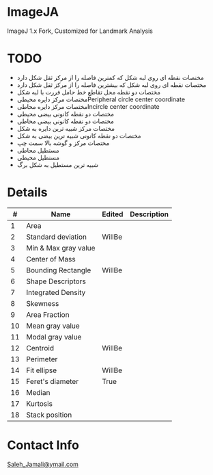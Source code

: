 # ImageJA
ImageJ 1.x Fork, Customized for Landmark Analysis 

# TODO
* مختصات نقطه ای روی لبه شکل که کمترین فاصله را از مرکز ثقل شکل دارد
* مختصات نقطه ای روی لبه شکل که بیشترین فاصله را از مرکز ثقل شکل دارد
* مختصات دو نقطه محل تقاطع خط حامل فررت با لبه شکل
* مختصات مرکز دایره محیطیPeripheral circle center coordinate
* مختصات مرکز دایره محاطیIncircle center coordinate
* مختصات دو نقطه کانونی بیضی محیطی
* مختصات دو نقطه کانونی بیضی محاطی
* مختصات مرکز شبیه ترین دایره به شکل
* مختصات دو نقطه کانونی شبیه ترین بیضی به شکل
* مختصات مرکز و گوشه بالا سمت چپ
* مستطیل محاطی
* مستطیل محیطی
* شبیه ترین مستطیل به شکل برگ

# Details

| #  | Name  | Edited | Description |
| --- | ------------- | ---- | ------------- |
| 1 | Area |  |  |
| 2 | Standard deviation | WillBe |  |
| 3 | Min & Max gray value |  |  |
| 4 | Center of Mass |  |  |
| 5 | Bounding Rectangle | WillBe |  |
| 6 | Shape Descriptors |  |  |
| 7 | Integrated Density |  |  |
| 8 | Skewness |  |  |
| 9 | Area Fraction |  |  |
| 10 | Mean gray value |  |  |
| 11 | Modal gray value |  |  |
| 12 | Centroid | WillBe |  |
| 13 | Perimeter |  |  |
| 14 | Fit ellipse | WillBe |  |
| 15 | Feret's diameter | True |  |
| 16 | Median |  |  |
| 17 | Kurtosis |  |  |
| 18 | Stack position |  |  |

# Contact Info
Saleh_Jamali@ymail.com
